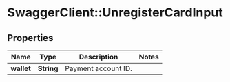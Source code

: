 # SwaggerClient::UnregisterCardInput

## Properties
Name | Type | Description | Notes
------------ | ------------- | ------------- | -------------
**wallet** | **String** | Payment account ID. | 


